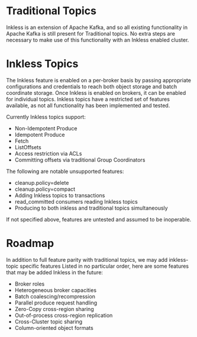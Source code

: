 # Traditional Topics

Inkless is an extension of Apache Kafka, and so all existing functionality in Apache Kafka is still present for Traditional topics.
No extra steps are necessary to make use of this functionality with an Inkless enabled cluster.

# Inkless Topics

The Inkless feature is enabled on a per-broker basis by passing appropriate configurations and credentials to reach both object storage and batch coordinate storage.
Once Inkless is enabled on brokers, it can be enabled for individual topics.
Inkless topics have a restricted set of features available, as not all functionality has been implemented and tested.

Currently Inkless topics support:
* Non-Idempotent Produce
* Idempotent Produce
* Fetch
* ListOffsets
* Access restriction via ACLs
* Committing offsets via traditional Group Coordinators

The following are notable unsupported features:
* cleanup.policy=delete
* cleanup.policy=compact
* Adding Inkless topics to transactions
* read_committed consumers reading Inkless topics
* Producing to both inkless and traditional topics simultaneously

If not specified above, features are untested and assumed to be inoperable.

# Roadmap

In addition to full feature parity with traditional topics, we may add inkless-topic specific features
Listed in no particular order, here are some features that may be added Inkless in the future:
* Broker roles
* Heterogeneous broker capacities
* Batch coalescing/recompression
* Parallel produce request handling
* Zero-Copy cross-region sharing
* Out-of-process cross-region replication
* Cross-Cluster topic sharing
* Column-oriented object formats